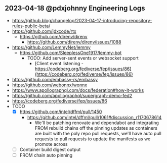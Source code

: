 ## 2023-04-18 @pdxjohnny Engineering Logs

- https://github.blog/changelog/2023-04-17-introducing-repository-rules-public-beta/
- https://github.com/jdxcode/rtx
  - https://github.com/direnv/direnv
    - https://github.com/direnv/direnv/issues/1088
- https://github.com/LemmyNet/lemmy
  - https://github.com/SleeplessOne1917/lemmy-bot
    - TODO: Add server-sent events or websocket support
      - [Client event listening - https://codeberg.org/fediverse/fep/issues/86](https://codeberg.org/fediverse/fep/issues/86)
- https://github.com/embassy-rs/embassy
- https://github.com/webonnx/wonnx
- https://www.apollographql.com/docs/federation#how-it-works
- https://github.com/apollographql/supergraph-demo-fed2
- https://codeberg.org/fediverse/fep/issues/86
- TODO
  - [x] https://github.com/intel/dffml/pull/1450
    - https://github.com/intel/dffml/pull/1061#discussion_r1170678614
      - We'll be patching renovate and dependabot and integrating FROM rebuild chains off the pinning updates as containers are built with the poly repo pull requests, we'll have auto pull requests to pull requests to update the manifests as we promote across
  - [ ] Container build digest output
  - [ ] FROM chain auto pinning